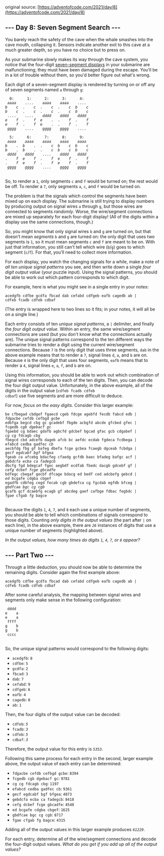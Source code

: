 original source: [https://adventofcode.com/2021/day/8](https://adventofcode.com/2021/day/8)
## --- Day 8: Seven Segment Search ---
You barely reach the safety of the cave when the whale smashes into the cave mouth, collapsing it. Sensors indicate another exit to this cave at a much greater depth, so you have no choice but to press on.

As your submarine slowly makes its way through the cave system, you notice that the four-digit [seven-segment displays](https://en.wikipedia.org/wiki/Seven-segment_display) in your submarine are malfunctioning; they must have been damaged during the escape. You'll be in a lot of trouble without them, so you'd better figure out what's wrong.

Each digit of a seven-segment display is rendered by turning on or off any of seven segments named <code>a</code> through <code>g</code>:

<pre>
<code>  0:      1:      2:      3:      4:
 <em>aaaa</em>    ....    <em>aaaa    aaaa</em>    ....
<em>b    c</em>  .    <em>c</em>  .    <em>c</em>  .    <em>c  b    c</em>
<em>b    c</em>  .    <em>c</em>  .    <em>c</em>  .    <em>c  b    c</em>
 ....    ....    <em>dddd    dddd    dddd</em>
<em>e    f</em>  .    <em>f  e</em>    .  .    <em>f</em>  .    <em>f</em>
<em>e    f</em>  .    <em>f  e</em>    .  .    <em>f</em>  .    <em>f</em>
 <em>gggg</em>    ....    <em>gggg    gggg</em>    ....

  5:      6:      7:      8:      9:
 <em>aaaa    aaaa    aaaa    aaaa    aaaa</em>
<em>b</em>    .  <em>b</em>    .  .    <em>c  b    c  b    c</em>
<em>b</em>    .  <em>b</em>    .  .    <em>c  b    c  b    c</em>
 <em>dddd    dddd</em>    ....    <em>dddd    dddd</em>
.    <em>f  e    f</em>  .    <em>f  e    f</em>  .    <em>f</em>
.    <em>f  e    f</em>  .    <em>f  e    f</em>  .    <em>f</em>
 <em>gggg    gggg</em>    ....    <em>gggg    gggg</em>
</code>
</pre>

So, to render a <code>1</code>, only segments <code>c</code> and <code>f</code> would be turned on; the rest would be off. To render a <code>7</code>, only segments <code>a</code>, <code>c</code>, and <code>f</code> would be turned on.

The problem is that the signals which control the segments have been mixed up on each display. The submarine is still trying to display numbers by producing output on signal wires <code>a</code> through <code>g</code>, but those wires are connected to segments <em>randomly</em>. Worse, the wire/segment connections are mixed up separately for each four-digit display! (All of the digits <em>within</em> a display use the same connections, though.)

So, you might know that only signal wires <code>b</code> and <code>g</code> are turned on, but that doesn't mean <em>segments</em> <code>b</code> and <code>g</code> are turned on: the only digit that uses two segments is <code>1</code>, so it must mean segments <code>c</code> and <code>f</code> are meant to be on. With just that information, you still can't tell which wire (<code>b</code>/<code>g</code>) goes to which segment (<code>c</code>/<code>f</code>). For that, you'll need to collect more information.

For each display, you watch the changing signals for a while, make a note of <em>all ten unique signal patterns</em> you see, and then write down a single <em>four digit output value</em> (your puzzle input). Using the signal patterns, you should be able to work out which pattern corresponds to which digit.

For example, here is what you might see in a single entry in your notes:

<pre>
<code>acedgfb cdfbe gcdfa fbcad dab cefabd cdfgeb eafb cagedb ab |
cdfeb fcadb cdfeb cdbaf</code>
</pre>

(The entry is wrapped here to two lines so it fits; in your notes, it will all be on a single line.)

Each entry consists of ten <em>unique signal patterns</em>, a <code>|</code> delimiter, and finally the <em>four digit output value</em>. Within an entry, the same wire/segment connections are used (but you don't know what the connections actually are). The unique signal patterns correspond to the ten different ways the submarine tries to render a digit using the current wire/segment connections. Because <code>7</code> is the only digit that uses three segments, <code>dab</code> in the above example means that to render a <code>7</code>, signal lines <code>d</code>, <code>a</code>, and <code>b</code> are on. Because <code>4</code> is the only digit that uses four segments, <code>eafb</code> means that to render a <code>4</code>, signal lines <code>e</code>, <code>a</code>, <code>f</code>, and <code>b</code> are on.

Using this information, you should be able to work out which combination of signal wires corresponds to each of the ten digits. Then, you can decode the four digit output value. Unfortunately, in the above example, all of the digits in the output value (<code>cdfeb fcadb cdfeb cdbaf</code>) use five segments and are more difficult to deduce.

For now, <em>focus on the easy digits</em>. Consider this larger example:

<pre>
<code>be cfbegad cbdgef fgaecd cgeb fdcge agebfd fecdb fabcd edb |
<em>fdgacbe</em> cefdb cefbgd <em>gcbe</em>
edbfga begcd cbg gc gcadebf fbgde acbgfd abcde gfcbed gfec |
fcgedb <em>cgb</em> <em>dgebacf</em> <em>gc</em>
fgaebd cg bdaec gdafb agbcfd gdcbef bgcad gfac gcb cdgabef |
<em>cg</em> <em>cg</em> fdcagb <em>cbg</em>
fbegcd cbd adcefb dageb afcb bc aefdc ecdab fgdeca fcdbega |
efabcd cedba gadfec <em>cb</em>
aecbfdg fbg gf bafeg dbefa fcge gcbea fcaegb dgceab fcbdga |
<em>gecf</em> <em>egdcabf</em> <em>bgf</em> bfgea
fgeab ca afcebg bdacfeg cfaedg gcfdb baec bfadeg bafgc acf |
<em>gebdcfa</em> <em>ecba</em> <em>ca</em> <em>fadegcb</em>
dbcfg fgd bdegcaf fgec aegbdf ecdfab fbedc dacgb gdcebf gf |
<em>cefg</em> dcbef <em>fcge</em> <em>gbcadfe</em>
bdfegc cbegaf gecbf dfcage bdacg ed bedf ced adcbefg gebcd |
<em>ed</em> bcgafe cdgba cbgef
egadfb cdbfeg cegd fecab cgb gbdefca cg fgcdab egfdb bfceg |
<em>gbdfcae</em> <em>bgc</em> <em>cg</em> <em>cgb</em>
gcafb gcf dcaebfg ecagb gf abcdeg gaef cafbge fdbac fegbdc |
<em>fgae</em> cfgab <em>fg</em> bagce
</code>
</pre>

Because the digits <code>1</code>, <code>4</code>, <code>7</code>, and <code>8</code> each use a unique number of segments, you should be able to tell which combinations of signals correspond to those digits. Counting <em>only digits in the output values</em> (the part after <code>|</code> on each line), in the above example, there are <code><em>26</em></code> instances of digits that use a unique number of segments (highlighted above).

<em>In the output values, how many times do digits <code>1</code>, <code>4</code>, <code>7</code>, or <code>8</code> appear?</em>


## --- Part Two ---
Through a little deduction, you should now be able to determine the remaining digits. Consider again the first example above:

<pre>
<code>acedgfb cdfbe gcdfa fbcad dab cefabd cdfgeb eafb cagedb ab |
cdfeb fcadb cdfeb cdbaf</code>
</pre>

After some careful analysis, the mapping between signal wires and segments only make sense in the following configuration:

<pre>
<code> dddd
e    a
e    a
 ffff
g    b
g    b
 cccc
</code>
</pre>

So, the unique signal patterns would correspond to the following digits:


 - <code>acedgfb</code>: <code>8</code>
 - <code>cdfbe</code>: <code>5</code>
 - <code>gcdfa</code>: <code>2</code>
 - <code>fbcad</code>: <code>3</code>
 - <code>dab</code>: <code>7</code>
 - <code>cefabd</code>: <code>9</code>
 - <code>cdfgeb</code>: <code>6</code>
 - <code>eafb</code>: <code>4</code>
 - <code>cagedb</code>: <code>0</code>
 - <code>ab</code>: <code>1</code>

Then, the four digits of the output value can be decoded:


 - <code>cdfeb</code>: <code><em>5</em></code>
 - <code>fcadb</code>: <code><em>3</em></code>
 - <code>cdfeb</code>: <code><em>5</em></code>
 - <code>cdbaf</code>: <code><em>3</em></code>

Therefore, the output value for this entry is <code><em>5353</em></code>.

Following this same process for each entry in the second, larger example above, the output value of each entry can be determined:


 - <code>fdgacbe cefdb cefbgd gcbe</code>: <code>8394</code>
 - <code>fcgedb cgb dgebacf gc</code>: <code>9781</code>
 - <code>cg cg fdcagb cbg</code>: <code>1197</code>
 - <code>efabcd cedba gadfec cb</code>: <code>9361</code>
 - <code>gecf egdcabf bgf bfgea</code>: <code>4873</code>
 - <code>gebdcfa ecba ca fadegcb</code>: <code>8418</code>
 - <code>cefg dcbef fcge gbcadfe</code>: <code>4548</code>
 - <code>ed bcgafe cdgba cbgef</code>: <code>1625</code>
 - <code>gbdfcae bgc cg cgb</code>: <code>8717</code>
 - <code>fgae cfgab fg bagce</code>: <code>4315</code>

Adding all of the output values in this larger example produces <code><em>61229</em></code>.

For each entry, determine all of the wire/segment connections and decode the four-digit output values. <em>What do you get if you add up all of the output values?</em>

